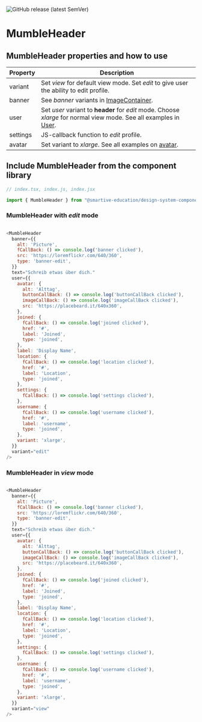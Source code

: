 ![GitHub release (latest SemVer)](https://img.shields.io/github/v/release/smartive-education/design-system-component-library-yeahyeahyeah)
# MumbleHeader
## MumbleHeader properties and how to use
| Property|Description|
|-|-|
|variant|Set *view* for default view mode. Set *edit* to give user the ability to edit profile.|
|banner|See *banner* variants in [ImageContainer](./?path=/docs/medias-image--image-container-story).|
|user|Set *user* variant to **header** for *edit* mode. Choose *xlarge* for normal view mode. See all examples in [User](./?path=/docs/user-user--user-story).|
|settings|JS-callback function to *edit* profile.|
|avatar|Set variant to *xlarge*. See all examples on [avatar](./?path=/docs/user--avatar-story).|

## Include MumbleHeader from the component library

```js
// index.tsx, index.js, index.jsx

import { MumbleHeader } from "@smartive-education/design-system-component-library-yeahyeahyeah"

```

### MumbleHeader with *edit* mode

```js

<MumbleHeader
  banner={{
    alt: 'Picture',
    fCallBack: () => console.log('banner clicked'),
    src: 'https://loremflickr.com/640/360',
    type: 'banner-edit',
  }}
  text="Schreib etwas über dich."
  user={{
    avatar: {
      alt: 'Alttag',
      buttonCallBack: () => console.log('buttonCallBack clicked'),
      imageCallBack: () => console.log('imageCallBack clicked'),
      src: 'https://placebeard.it/640x360',
    },
    joined: {
      fCallBack: () => console.log('joined clicked'),
      href: '#',
      label: 'Joined',
      type: 'joined',
    },
    label: 'Display Name',
    location: {
      fCallBack: () => console.log('location clicked'),
      href: '#',
      label: 'Location',
      type: 'joined',
    },
    settings: {
      fCallBack: () => console.log('settings clicked'),
    },
    username: {
      fCallBack: () => console.log('username clicked'),
      href: '#',
      label: 'username',
      type: 'joined',
    },
    variant: 'xlarge',
  }}
  variant="edit"
/>

```

### MumbleHeader in *view* mode

```js

<MumbleHeader
  banner={{
    alt: 'Picture',
    fCallBack: () => console.log('banner clicked'),
    src: 'https://loremflickr.com/640/360',
    type: 'banner-edit',
  }}
  text="Schreib etwas über dich."
  user={{
    avatar: {
      alt: 'Alttag',
      buttonCallBack: () => console.log('buttonCallBack clicked'),
      imageCallBack: () => console.log('imageCallBack clicked'),
      src: 'https://placebeard.it/640x360',
    },
    joined: {
      fCallBack: () => console.log('joined clicked'),
      href: '#',
      label: 'Joined',
      type: 'joined',
    },
    label: 'Display Name',
    location: {
      fCallBack: () => console.log('location clicked'),
      href: '#',
      label: 'Location',
      type: 'joined',
    },
    settings: {
      fCallBack: () => console.log('settings clicked'),
    },
    username: {
      fCallBack: () => console.log('username clicked'),
      href: '#',
      label: 'username',
      type: 'joined',
    },
    variant: 'xlarge',
  }}
  variant="view"
/>

```